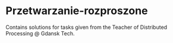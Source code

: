 # Przetwarzanie-rozproszone
Contains solutions for tasks given from the Teacher of Distributed Processing @ Gdansk Tech.
